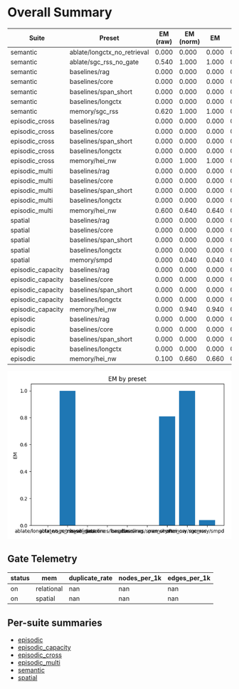 # Overall Summary

| Suite | Preset | EM (raw) | EM (norm) | EM | f1 | overlong | format_violation | generated_tokens | input_tokens | latency_ms_mean | refusal_rate | rss_mb | steps_to_goal | suboptimality_ratio | success_rate | time_ms_per_100 | total_tokens |
|---|---|---|---|---|---|---|---|---|---|---|---|---|---|---|---|---|---|
| semantic | ablate/longctx_no_retrieval | 0.000 | 0.000 | 0.000 | 0.000 | 0.000 | 0.000 | – | – | – | 0.000 | – | – | – | – | – | – |
| semantic | ablate/sgc_rss_no_gate | 0.540 | 1.000 | 1.000 | 0.540 | 0.000 | 0.460 | 134.000 | 2450.000 | 94.651 | 0.000 | 1697.516 | – | – | – | 183.200 | 2584.000 |
| semantic | baselines/rag | 0.000 | 0.000 | 0.000 | 0.000 | 0.000 | 0.000 | – | – | – | 0.000 | – | – | – | – | – | – |
| semantic | baselines/core | 0.000 | 0.000 | 0.000 | 0.000 | 0.000 | 0.000 | – | – | – | 0.000 | – | – | – | – | – | – |
| semantic | baselines/span_short | 0.000 | 0.000 | 0.000 | 0.000 | 0.000 | 0.000 | – | – | – | 0.000 | – | – | – | – | – | – |
| semantic | baselines/longctx | 0.000 | 0.000 | 0.000 | 0.000 | 0.000 | 0.000 | – | – | – | 0.000 | – | – | – | – | – | – |
| semantic | memory/sgc_rss | 0.620 | 1.000 | 1.000 | 0.620 | 0.000 | 0.380 | 130.000 | 2450.000 | 96.820 | 0.000 | 1712.246 | – | – | – | 187.697 | 2580.000 |
| episodic_cross | baselines/rag | 0.000 | 0.000 | 0.000 | 0.000 | 0.000 | 0.000 | – | – | – | 0.000 | – | – | – | – | – | – |
| episodic_cross | baselines/core | 0.000 | 0.000 | 0.000 | 0.000 | 0.000 | 0.000 | – | – | – | 0.000 | – | – | – | – | – | – |
| episodic_cross | baselines/span_short | 0.000 | 0.000 | 0.000 | 0.000 | 0.000 | 0.000 | – | – | – | 0.000 | – | – | – | – | – | – |
| episodic_cross | baselines/longctx | 0.000 | 0.000 | 0.000 | 0.000 | 0.000 | 0.000 | – | – | – | 0.000 | – | – | – | – | – | – |
| episodic_cross | memory/hei_nw | 0.000 | 1.000 | 1.000 | 0.200 | 0.000 | 0.700 | 177.000 | 2050.000 | 115.122 | 0.000 | 1708.293 | – | – | – | 258.536 | 2227.000 |
| episodic_multi | baselines/rag | 0.000 | 0.000 | 0.000 | 0.000 | 0.000 | 0.000 | – | – | – | 0.000 | – | – | – | – | – | – |
| episodic_multi | baselines/core | 0.000 | 0.000 | 0.000 | 0.000 | 0.000 | 0.000 | – | – | – | 0.000 | – | – | – | – | – | – |
| episodic_multi | baselines/span_short | 0.000 | 0.000 | 0.000 | 0.000 | 0.000 | 0.000 | – | – | – | 0.000 | – | – | – | – | – | – |
| episodic_multi | baselines/longctx | 0.000 | 0.000 | 0.000 | 0.000 | 0.000 | 0.000 | – | – | – | 0.000 | – | – | – | – | – | – |
| episodic_multi | memory/hei_nw | 0.600 | 0.640 | 0.640 | 0.600 | 0.340 | 0.380 | 153.000 | 5300.000 | 118.450 | 0.000 | 1690.543 | – | – | – | 108.634 | 5453.000 |
| spatial | baselines/rag | 0.000 | 0.000 | 0.000 | 0.000 | 0.000 | 0.000 | – | – | – | 0.000 | – | – | – | – | – | – |
| spatial | baselines/core | 0.000 | 0.000 | 0.000 | 0.000 | 0.000 | 0.000 | – | – | – | 0.000 | – | – | – | – | – | – |
| spatial | baselines/span_short | 0.000 | 0.000 | 0.000 | 0.000 | 0.000 | 0.000 | – | – | – | 0.000 | – | – | – | – | – | – |
| spatial | baselines/longctx | 0.000 | 0.000 | 0.000 | 0.000 | 0.000 | 0.000 | – | – | – | 0.000 | – | – | – | – | – | – |
| spatial | memory/smpd | 0.000 | 0.040 | 0.040 | 0.000 | 0.340 | 0.020 | 1018.000 | 3484.000 | 549.275 | 0.000 | 1782.590 | 4.320 | 1.266 | 0.040 | 610.070 | 4502.000 |
| episodic_capacity | baselines/rag | 0.000 | 0.000 | 0.000 | 0.000 | 0.000 | 0.000 | – | – | – | 0.000 | – | – | – | – | – | – |
| episodic_capacity | baselines/core | 0.000 | 0.000 | 0.000 | 0.000 | 0.000 | 0.000 | – | – | – | 0.000 | – | – | – | – | – | – |
| episodic_capacity | baselines/span_short | 0.000 | 0.000 | 0.000 | 0.000 | 0.000 | 0.000 | – | – | – | 0.000 | – | – | – | – | – | – |
| episodic_capacity | baselines/longctx | 0.000 | 0.000 | 0.000 | 0.000 | 0.000 | 0.000 | – | – | – | 0.000 | – | – | – | – | – | – |
| episodic_capacity | memory/hei_nw | 0.000 | 0.940 | 0.940 | 0.164 | 0.060 | 0.780 | 192.000 | 15150.000 | 214.800 | 0.000 | 1803.586 | – | – | – | 70.012 | 15342.000 |
| episodic | baselines/rag | 0.000 | 0.000 | 0.000 | 0.000 | 0.000 | 0.000 | – | – | – | 0.000 | – | – | – | – | – | – |
| episodic | baselines/core | 0.000 | 0.000 | 0.000 | 0.000 | 0.000 | 0.000 | – | – | – | 0.000 | – | – | – | – | – | – |
| episodic | baselines/span_short | 0.000 | 0.000 | 0.000 | 0.000 | 0.000 | 0.000 | – | – | – | 0.000 | – | – | – | – | – | – |
| episodic | baselines/longctx | 0.000 | 0.000 | 0.000 | 0.000 | 0.000 | 0.000 | – | – | – | 0.000 | – | – | – | – | – | – |
| episodic | memory/hei_nw | 0.100 | 0.660 | 0.660 | 0.292 | 0.340 | 0.660 | 219.000 | 1970.000 | 138.575 | 0.000 | 1691.652 | – | – | – | 316.601 | 2189.000 |

![Overall EM](assets/overall_em.png)

## Gate Telemetry
| status | mem | duplicate_rate | nodes_per_1k | edges_per_1k |
|---|---|---|---|---|
| on | relational | nan | nan | nan |
| on | spatial | nan | nan | nan |

## Per-suite summaries
- [episodic](episodic/summary.md)
- [episodic_capacity](episodic_capacity/summary.md)
- [episodic_cross](episodic_cross/summary.md)
- [episodic_multi](episodic_multi/summary.md)
- [semantic](semantic/summary.md)
- [spatial](spatial/summary.md)